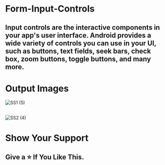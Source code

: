 # Form-Input-Controls
<h2>Input controls are the interactive components in your app's user interface. Android provides a wide variety of controls you can use in your UI, such as buttons, text fields, seek bars, check box, zoom buttons, toggle buttons, and many more.</h2>
<h1>Output Images</h1>

![SS1 (5)](https://user-images.githubusercontent.com/96619363/168332238-2a2737d6-e6ba-4f91-b482-fb87885b33d8.jpg)
<br>
<br>

![SS2 (4)](https://user-images.githubusercontent.com/96619363/168332507-56b4c3c5-2cf7-4788-a24f-e6066122ed82.jpg)

<h1>Show Your Support </h1>
<h2>Give a ⭐ If You Like This.
